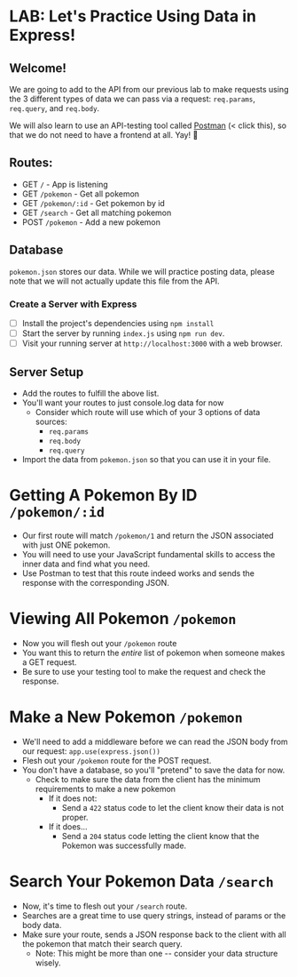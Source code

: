 # LAB: Let's Practice Using Data in Express!

## Welcome!

We are going to add to the API from our previous lab to make requests using the 3 different types of data we can pass via a request: `req.params`, `req.query`, and `req.body`.

We will also learn to use an API-testing tool called [Postman](https://postman.co) (< click this), so that we do not need to have a frontend at all. Yay! 🥳

## Routes:

* GET `/` - App is listening
* GET `/pokemon` - Get all pokemon
* GET `/pokemon/:id` - Get pokemon by id
* GET `/search` - Get all matching pokemon
* POST `/pokemon` - Add a new pokemon


## Database

`pokemon.json` stores our data. While we will practice posting data, please note that we will not actually update this file from the API.

### Create a Server with Express

- [ ] Install the project's dependencies using `npm install`
- [ ] Start the server by running `index.js` using `npm run dev`.
- [ ] Visit your running server at `http://localhost:3000` with a web browser.

## Server Setup

- Add the routes to fulfill the above list.
- You'll want your routes to just console.log data for now
  - Consider which route will use which of your 3 options of data sources:
    - `req.params`
    - `req.body`
    - `req.query`
- Import the data from `pokemon.json` so that you can use it in your file.

# Getting A Pokemon By ID `/pokemon/:id`

- Our first route will match `/pokemon/1` and return the JSON associated with just ONE pokemon.
- You will need to use your JavaScript fundamental skills to access the inner data and find what you need.
- Use Postman to test that this route indeed works and sends the response with the corresponding JSON.

# Viewing All Pokemon `/pokemon`

- Now you will flesh out your `/pokemon` route
- You want this to return the *entire* list of pokemon when someone makes a GET request.
- Be sure to use your testing tool to make the request and check the response.

# Make a New Pokemon `/pokemon`

- We'll need to add a middleware before we can read the JSON body from our request: `app.use(express.json())`
- Flesh out your `/pokemon` route for the POST request.
- You don't have a database, so you'll "pretend" to save the data for now.
  - Check to make sure the data from the client has the minimum requirements to make a new pokemon
    - If it does not:
      - Send a `422` status code to let the client know their data is not proper.
    - If it does...
      - Send a `204` status code letting the client know that the Pokemon was successfully made.


# Search Your Pokemon Data `/search`

- Now, it's time to flesh out your `/search` route.
- Searches are a great time to use query strings, instead of params or the body data.
- Make sure your route, sends a JSON response back to the client with all the pokemon that match their search query.
  - Note: This might be more than one -- consider your data structure wisely.


